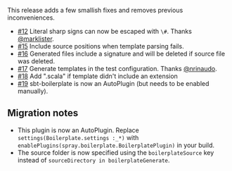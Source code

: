 This release adds a few smallish fixes and removes previous inconveniences.

 - [#12](https://github.com/sbt/sbt-boilerplate/issues/12) Literal sharp signs can now be escaped with `\#`. Thanks [@marklister](https://github.com/marklister).
 - [#15](https://github.com/sbt/sbt-boilerplate/issues/15) Include source positions when template parsing fails.
 - [#16](https://github.com/sbt/sbt-boilerplate/issues/16) Generated files include a signature and will be deleted if source file was deleted.
 - [#17](https://github.com/sbt/sbt-boilerplate/issues/17) Generate templates in the test configuration. Thanks [@nrinaudo](https://github.com/nrinaudo).
 - [#18](https://github.com/sbt/sbt-boilerplate/issues/18) Add ".scala" if template didn't include an extension
 - [#19](https://github.com/sbt/sbt-boilerplate/issues/19) sbt-boilerplate is now an AutoPlugin (but needs to be enabled manually).

## Migration notes

 - This plugin is now an AutoPlugin. Replace `settings(Boilerplate.settings :_*)` with `enablePlugins(spray.boilerplate.BoilerplatePlugin)`
   in your build.
 - The source folder is now specified using the `boilerplateSource` key instead of `sourceDirectory in boilerplateGenerate`.